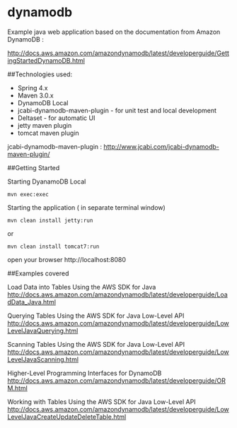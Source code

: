 dynamodb
========

Example java web application based on the documentation from Amazon DynamoDB : 

http://docs.aws.amazon.com/amazondynamodb/latest/developerguide/GettingStartedDynamoDB.html

##Technologies used:

* Spring 4.x
* Maven 3.0.x
* DynamoDB Local 
* jcabi-dynamodb-maven-plugin - for unit test and local development
* Deltaset - for automatic UI 
* jetty maven plugin
* tomcat maven plugin

jcabi-dynamodb-maven-plugin :
http://www.jcabi.com/jcabi-dynamodb-maven-plugin/

##Getting Started 

Starting DyanamoDB Local
```
mvn exec:exec 
```

Starting the application ( in separate terminal window)
```
mvn clean install jetty:run
```
or
```
mvn clean install tomcat7:run
```

open your browser
http://localhost:8080

##Examples covered

Load Data into Tables Using the AWS SDK for Java
http://docs.aws.amazon.com/amazondynamodb/latest/developerguide/LoadData_Java.html

Querying Tables Using the AWS SDK for Java Low-Level API
http://docs.aws.amazon.com/amazondynamodb/latest/developerguide/LowLevelJavaQuerying.html

Scanning Tables Using the AWS SDK for Java Low-Level API
http://docs.aws.amazon.com/amazondynamodb/latest/developerguide/LowLevelJavaScanning.html

Higher-Level Programming Interfaces for DynamoDB
http://docs.aws.amazon.com/amazondynamodb/latest/developerguide/ORM.html

Working with Tables Using the AWS SDK for Java Low-Level API
http://docs.aws.amazon.com/amazondynamodb/latest/developerguide/LowLevelJavaCreateUpdateDeleteTable.html




